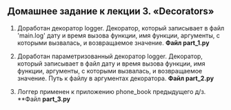 ## Домашнее задание к лекции 3. «Decorators»

 1. Доработан декоратор logger. Декоратор, который записывает в файл 'main.log' дату и время вызова функции, имя функции, аргументы, с которыми вызвалась, и возвращаемое значение. **Файл part_1.py**

1. Доработан параметризованный декоратор logger. Декоратор, который записывает в файл дату и время вызова функции, имя функции, аргументы, с которыми вызвалась, и возвращаемое значение. Путь к файлу в аргументах декоратора. **Файл part_2.py**

2. Логгер применен к приложению phone_book предыдущего д/з. **Файл **part_3.py**